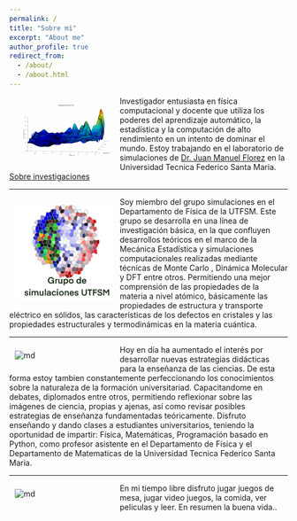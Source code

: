 ```yaml
---
permalink: /
title: "Sobre mi"
excerpt: "About me"
author_profile: true
redirect_from: 
  - /about/
  - /about.html
---
```



<img src="/images/montecarlo.gif" alt="md" width="180px" align="left" style="padding:10px;"> Investigador entusiasta en física computacional y docente que utiliza los poderes del aprendizaje automático, la estadística y la computación de alto rendimiento en un intento de dominar el mundo. Estoy trabajando en el laboratorio de simulaciones de [Dr. Juan Manuel Florez](https://fisica.usm.cl/) en la Universidad Tecnica Federico Santa Maria. [Sobre investigaciones](/research/)


---


<img src="/images/grupo.jpg" alt="md" width="180px" align="left" style="padding:10px;"> Soy miembro del grupo simulaciones en el Departamento de Física de la UTFSM. Este grupo se desarrolla en una línea de investigación básica, en la que confluyen desarrollos teóricos en el marco de la Mecánica Estadística y simulaciones computacionales realizadas mediante técnicas de Monte Carlo , Dinámica Molecular y DFT entre otros. Permitiendo una mejor comprensión de las propiedades de la materia a nivel atómico, básicamente las propiedades de estructura y transporte eléctrico en sólidos, las características de los defectos en cristales y las propiedades estructurales y termodinámicas en la materia cuántica.


---


<img src="/images/light.png" alt="md" width="180px" align="left" style="padding:10px;"> Hoy en día ha aumentado el interés por desarrollar nuevas estrategias didácticas para la enseñanza de las ciencias. De esta forma estoy tambien constantemente perfeccionando los conocimientos sobre la naturaleza de la formación universitariad. Capacitandome en  debates, diplomados entre otros, permitiendo reflexionar sobre las imágenes de ciencia, propias y ajenas, así como revisar posibles estrategias de enseñanza fundamentadas teóricamente. Disfruto enseñando y dando clases a estudiantes universitarios, teniendo la oportunidad de impartir: Física, Matemáticas, Programación basado en Python, como profesor asistente en el Departamento de Física y el Departamento de Matematicas de la Universidad Tecnica Federico Santa Maria.


---


<img src="/images/beach.jpg" alt="md" width="180px" align="left" style="padding:10px;"> En mi tiempo libre disfruto jugar juegos de mesa, jugar video juegos, la comida, ver peliculas y leer. En resumen la buena vida..

